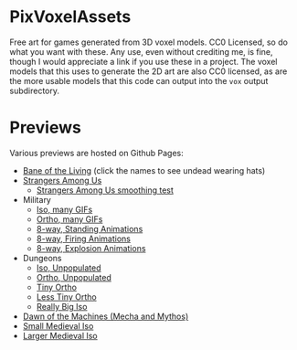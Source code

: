 PixVoxelAssets
==============

Free art for games generated from 3D voxel models. CC0 Licensed, so do what you
want with these. Any use, even without crediting me, is fine, though I would
appreciate a link if you use these in a project. The voxel models that this
uses to generate the 2D art are also CC0 licensed, as are the more usable
models that this code can output into the `vox` output subdirectory.

Previews
========

Various previews are hosted on Github Pages:

* [Bane of the Living](http://tommyettinger.github.io/home/PixVoxel/botl3/) (click the names to see undead wearing hats)
* [Strangers Among Us](http://tommyettinger.github.io/home/PixVoxel/sau6/)
  * [Strangers Among Us smoothing test](http://tommyettinger.github.io/home/PixVoxel/sau7/)
* Military
  * [Iso, many GIFs](http://tommyettinger.github.io/home/PixVoxel/vivid/)
  * [Ortho, many GIFs](http://tommyettinger.github.io/home/PixVoxel/vivid/ortho_adj/)
  * [8-way, Standing Animations](http://tommyettinger.github.io/home/PixVoxel/vivid/8way/)  
  * [8-way, Firing Animations](http://tommyettinger.github.io/home/PixVoxel/vivid/8way/Firing.html)
  * [8-way, Explosion Animations](http://tommyettinger.github.io/home/PixVoxel/vivid/8way/Explosions.html)
* Dungeons
  * [Iso, Unpopulated](http://tommyettinger.github.io/home/PixVoxel/Mini/dungeon.html)
  * [Ortho, Unpopulated](http://tommyettinger.github.io/home/PixVoxel/MiniOrtho/dungeon.html)
  * [Tiny Ortho](http://tommyettinger.github.io/home/PixVoxel/TinyOrtho/)
  * [Less Tiny Ortho](http://tommyettinger.github.io/home/PixVoxel/AltOrtho/)
  * [Really Big Iso](http://tommyettinger.github.io/home/PixVoxel/kolonize/dungeon.html)
* [Dawn of the Machines (Mecha and Mythos)](http://tommyettinger.github.io/home/PixVoxel/DotM/)
* [Small Medieval Iso](http://tommyettinger.github.io/home/PixVoxel/Mini/)
* [Larger Medieval Iso](http://tommyettinger.github.io/home/PixVoxel/kolonize/)
